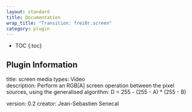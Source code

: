 ```yaml
---
layout: standard
title: Documentation
wrap_title: "Transition: frei0r.screen"
category: plugin
---
```

* TOC
{:toc}

## Plugin Information

title: screen
media types:
Video  
description: Perform an RGB[A] screen operation between the pixel sources, using the generalised algorithm:
D = 255 - (255 - A) * (255 - B)

version: 0.2
creator: Jean-Sebastien Senecal
